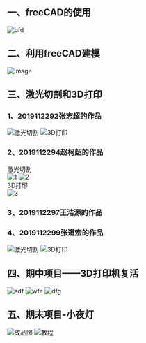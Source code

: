 ## 一、freeCAD的使用
![bfd](https://github.com/MononobenoFuto/SoDoI/blob/main/exp/11.png?raw=true)
## 二、利用freeCAD建模  
![image](https://user-images.githubusercontent.com/67570529/122737385-8fe41300-d2b3-11eb-8351-63f213845712.png)
## 三、激光切割和3D打印
### 1、2019112292张志超的作品
![激光切割](https://github.com/MononobenoFuto/SoDoI/blob/main/3dprinting-laser/2019112292%E5%BC%A0%E5%BF%97%E8%B6%85/1624249522405.jpg?raw=true)
![3D打印](https://github.com/MononobenoFuto/SoDoI/blob/main/3dprinting-laser/2019112292%E5%BC%A0%E5%BF%97%E8%B6%85/1624249540718.jpg?raw=true)
### 2、2019112294赵柯超的作品
激光切割  
![1](https://github.com/MononobenoFuto/SoDoI/blob/main/exp/zkc-1.jpg?raw=true)
![2](https://github.com/MononobenoFuto/SoDoI/blob/main/exp/zkc-2.jpg?raw=true)  
3D打印  
![3](https://github.com/MononobenoFuto/SoDoI/blob/main/exp/zkc-3.jpg?raw=true)
### 3、2019112297王浩源的作品
### 4、2019112299张道宏的作品  
![激光切割](https://github.com/MononobenoFuto/SoDoI/blob/main/3dprinting-laser/2019112299-%E5%BC%A0%E9%81%93%E5%AE%8F/%E6%BF%80%E5%85%89%E5%88%87%E5%89%B2.jpg)
![3D打印](https://github.com/MononobenoFuto/SoDoI/blob/main/3dprinting-laser/2019112299-%E5%BC%A0%E9%81%93%E5%AE%8F/3D%E6%89%93%E5%8D%B0.jpg)
## 四、期中项目——3D打印机复活  
![adf](https://user-images.githubusercontent.com/67570529/115150921-18b8b580-a09d-11eb-8a49-f3226c21f7c0.png)
![wfe](https://user-images.githubusercontent.com/67570529/115150939-2ec67600-a09d-11eb-9465-23aab29dc389.png)
![dfg](https://user-images.githubusercontent.com/67570529/115150946-456ccd00-a09d-11eb-9d48-dd35a7ce713b.png)
## 五、期末项目-小夜灯
![成品图](https://github.com/MononobenoFuto/SoDoI/blob/main/%E5%A4%A7%E4%BD%9C%E4%B8%9A/%E6%88%90%E5%93%81.jpg)
![教程](https://zaowu.fun/p/60cf4331234c46320e6d3cd5)

